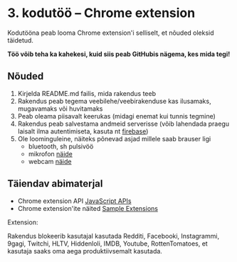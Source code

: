 # 3. kodutöö – Chrome extension

Kodutööna peab looma Chrome extension'i selliselt, et nõuded oleksid täidetud.

**Töö võib teha ka kahekesi, kuid siis peab GitHubis nägema, kes mida tegi!**

## Nõuded

1. Kirjelda README.md failis, mida rakendus teeb
1. Rakendus peab tegema veebilehe/veebirakenduse kas ilusamaks, mugavamaks või huvitamaks
1. Peab oleama piisavalt keerukas (midagi enemat kui tunnis tegmine)
1. Rakendus peab salvestama andmeid serverisse (võib lahendada praegu laisalt ilma autentimiseta, kasuta nt [firebase](https://firebase.google.com/))
1. Ole loominguleine, näiteks põnevad asjad millele saab brauser ligi
    - bluetooth, sh pulsivöö
    - mikrofon [näide](https://www.talater.com/annyang/)
    - webcam [näide](https://revealjs.herokuapp.com/#/0/1)

## Täiendav abimaterjal

* Chrome extension API [JavaScript APIs](https://developer.chrome.com/extensions/api_index/)
* Chrome extension'ite näited [Sample Extensions](https://developer.chrome.com/extensions/samples/)


Extension:

Rakendus blokeerib kasutajal kasutada Redditi, Facebooki, Instagrammi, 9gagi, Twitchi, HLTV, Hiddenloli, IMDB, Youtube, RottenTomatoes, et kasutaja saaks oma aega produktiivsemalt kasutada.